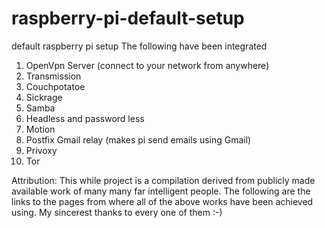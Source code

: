# raspberry-pi-default-setup
default raspberry pi setup
The following have been integrated
1. OpenVpn Server (connect to your network from anywhere)
2. Transmission
3. Couchpotatoe
4. Sickrage
5. Samba
6. Headless and password less
7. Motion
8. Postfix Gmail relay (makes pi send emails using Gmail)
9. Privoxy
10. Tor


Attribution:
This while project is a compilation derived from publicly made available work of many many far intelligent people.
The following are the links to the pages from where all of the above works have been achieved using.
My sincerest thanks to every one of them :-)
